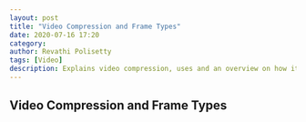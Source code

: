 ```yaml
---
layout: post
title: "Video Compression and Frame Types"
date: 2020-07-16 17:20
category:
author: Revathi Polisetty
tags: [Video]
description: Explains video compression, uses and an overview on how it is done. 
---
```


## Video Compression and Frame Types
